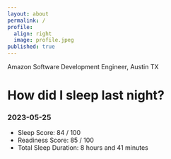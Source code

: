 ```yaml
---
layout: about
permalink: /
profile:
  align: right
  image: profile.jpeg
published: true
---
```


Amazon Software Development Engineer, Austin TX

# How did I sleep last night? 
### 2023-05-25
- Sleep Score: 84 / 100
- Readiness Score: 85 / 100 
- Total Sleep Duration: 8 hours and 41 minutes
